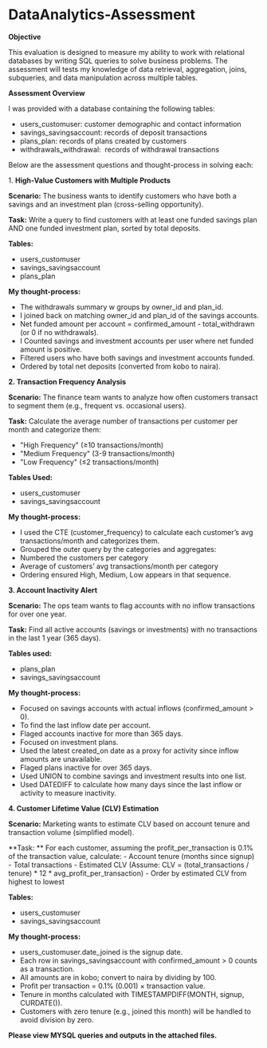 # DataAnalytics-Assessment

**Objective**

This evaluation is designed to measure my ability to work with relational databases by writing SQL queries to solve business problems. The assessment will tests my knowledge of data retrieval, aggregation, joins, subqueries, and data manipulation across multiple tables.


**Assessment Overview**

I was provided with a database containing the following tables:

- users_customuser: customer demographic and contact information
- savings_savingsaccount: records of deposit transactions
- plans_plan: records of plans created by customers
- withdrawals_withdrawal:  records of withdrawal transactions


Below are the assessment questions and thought-process in solving each:

1. **High-Value Customers with Multiple Products**
 
**Scenario:** The business wants to identify customers who have both a savings and an investment plan (cross-selling opportunity).

**Task:** Write a query to find customers with at least one funded savings plan AND one funded investment plan, sorted by total deposits.

**Tables:**
  - users_customuser
  - savings_savingsaccount
  - plans_plan

**My thought-process:**

  - The withdrawals summary w groups by owner_id and plan_id.
  - I joined back on matching owner_id and plan_id of the savings accounts.
  - Net funded amount per account = confirmed_amount - total_withdrawn (or 0 if no withdrawals).
  - I Counted savings and investment accounts per user where net funded amount is positive.
  - Filtered users who have both savings and investment accounts funded.
  - Ordered by total net deposits (converted from kobo to naira).

    
**2. Transaction Frequency Analysis**

**Scenario:** The finance team wants to analyze how often customers transact to segment them (e.g., frequent vs. occasional users).

**Task:** Calculate the average number of transactions per customer per month and categorize them:

   - "High Frequency" (≥10 transactions/month)
   - "Medium Frequency" (3-9 transactions/month)
   - "Low Frequency" (≤2 transactions/month)
     
**Tables Used:**
  - users_customuser
  - savings_savingsaccount

**My thought-process:**

 - I used the CTE (customer_frequency) to calculate each customer’s avg transactions/month and categorizes them.
 - Grouped the outer query by the categories and aggregates:
 - Numbered the customers per category
 - Average of customers’ avg transactions/month per category
 - Ordering ensured High, Medium, Low appears in that sequence.


**3. Account Inactivity Alert**
   
**Scenario:** The ops team wants to flag accounts with no inflow transactions for over one year.

**Task:** Find all active accounts (savings or investments) with no transactions in the last 1 year (365 days).

**Tables used:**

  - plans_plan
  - savings_savingsaccount

**My thought-process:**

 - Focused on savings accounts with actual inflows (confirmed_amount > 0).
 - To find the last inflow date per account.
 - Flaged accounts inactive for more than 365 days.
 - Focused on investment plans.
 - Used the latest created_on date as a proxy for activity since inflow amounts are unavailable.
 - Flaged plans inactive for over 365 days.
 - Used UNION to combine savings and investment results into one list.
 - Used DATEDIFF to calculate how many days since the last inflow or activity to measure inactivity.


**4. Customer Lifetime Value (CLV) Estimation**
   
**Scenario:** Marketing wants to estimate CLV based on account tenure and transaction volume (simplified model).

**Task: ** For each customer, assuming the profit_per_transaction is 0.1% of the transaction value, calculate:
           - Account tenure (months since signup)
           - Total transactions
           - Estimated CLV (Assume: CLV = (total_transactions / tenure) * 12 * avg_profit_per_transaction)
           - Order by estimated CLV from highest to lowest

**Tables:**

  - users_customuser
  - savings_savingsaccount


**My thought-process:**

  - users_customuser.date_joined is the signup date.
  - Each row in savings_savingsaccount with confirmed_amount > 0 counts as a transaction.
  - All amounts are in kobo; convert to naira by dividing by 100.
  - Profit per transaction = 0.1% (0.001) × transaction value.
  - Tenure in months calculated with TIMESTAMPDIFF(MONTH, signup, CURDATE()).
  - Customers with zero tenure (e.g., joined this month) will be handled to avoid division by zero.



**Please view MYSQL queries and outputs in the attached files.**









